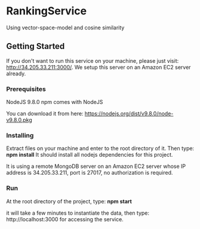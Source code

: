 # RankingService

Using vector-space-model and cosine similarity

## Getting Started

If you don't want to run this service on your machine, please just visit: http://34.205.33.211:3000/. We setup this server on an Amazon EC2 server already.

### Prerequisites

NodeJS 9.8.0
npm comes with NodeJS

You can download it from here:
https://nodejs.org/dist/v9.8.0/node-v9.8.0.pkg

### Installing

Extract files on your machine and enter to the root directory of it. Then type: 
**npm install**
It should install all nodejs dependencies for this project.

It is using a remote MongoDB server on an Amazon EC2 server whose IP address is 34.205.33.211, port is 27017, no authorization is required.

### Run
At the root directory of the project, type:
**npm start**

it will take a few minutes to instantiate the data, then type:
http://localhost:3000
for accessing the service.

